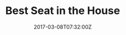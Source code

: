 ---
date: 2017-03-08T07:32:00Z
description: "Official site for Justin Roberts' new book, Best Seat in the House"
license: ""
licenseLink: ""
sitelink: https://justinrobertsbook.com
sourceLink:
tags:
- single page
- book
image: justinrobertsbook.jpg
title: Best Seat in the House
---